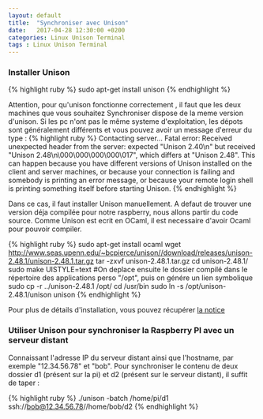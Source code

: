 ```yaml
---
layout: default
title:  "Synchroniser avec Unison"
date:   2017-04-28 12:30:00 +0200
categories: Linux Unison Terminal 
tags : Linux Unison Terminal 
---
```


<h3>Installer Unison</h3>
{% highlight ruby %}
sudo apt-get install unison
{% endhighlight %}

Attention, pour qu'unison fonctionne correctement , il faut que les deux machines que vous souhaitez Synchroniser dispose de la meme version d'unison.
Si les pc n'ont pas le même systeme d'exploitation, les dépots sont généralement différents et vous pouvez avoir un message d'erreur du type : 
{% highlight ruby %}
Contacting server...
Fatal error: Received unexpected header from the server:
 expected "Unison 2.40\n" but received "Unison 2.48\n\000\000\000\000\017", 
which differs at "Unison 2.48".
This can happen because you have different versions of Unison
installed on the client and server machines, or because
your connection is failing and somebody is printing an error
message, or because your remote login shell is printing
something itself before starting Unison.
{% endhighlight %}

Dans ce cas, il faut installer Unison manuellement. A defaut de trouver une version déja compilée pour notre raspberry, nous allons partir du code source.
Comme Unison est ecrit en OCaml, il est necessaire d'avoir Ocaml pour pouvoir compiler.

{% highlight ruby %}
sudo apt-get install ocaml
wget http://www.seas.upenn.edu/~bcpierce/unison//download/releases/unison-2.48.1/unison-2.48.1.tar.gz
tar -zxvf unison-2.48.1.tar.gz
cd unison-2.48.1/
sudo make UISTYLE=text
#On deplace ensuite le dossier compilé dans le répertoire des applications perso "/opt", puis on génére un lien symbolique
sudo cp -r ../unison-2.48.1 /opt/
cd /usr/bin
sudo ln -s /opt/unison-2.48.1/unison unison
{% endhighlight %}


Pour plus de détails d'installation, vous pouvez récupérer <a href="http://www.seas.upenn.edu/~bcpierce/unison//download/releases/unison-2.48.1/unison-2.48.1-manual.pdf">la notice</a>

<h3>Utiliser Unison pour synchroniser la Raspberry PI avec un serveur distant  </h3>

Connaissant l'adresse IP du serveur distant ainsi que l'hostname, par exemple "12.34.56.78" et "bob". Pour synchroniser le contenu de deux dossier d1 (présent sur la pi) et d2 (présent sur le serveur distant), il suffit de taper :

{% highlight ruby %}
./unison -batch /home/pi/d1 ssh://bob@12.34.56.78//home/bob/d2
{% endhighlight %}
